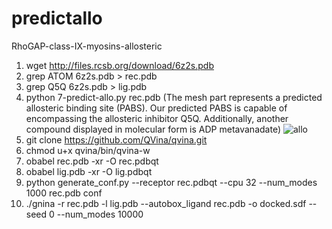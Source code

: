 # predictallo
RhoGAP-class-IX-myosins-allosteric
1. wget http://files.rcsb.org/download/6z2s.pdb
2. grep ATOM 6z2s.pdb > rec.pdb
3. grep Q5Q 6z2s.pdb > lig.pdb
4.  python 7-predict-allo.py rec.pdb   (The mesh part represents a predicted allosteric binding site (PABS). Our predicted PABS is capable of encompassing the allosteric inhibitor Q5Q. Additionally, another compound displayed in molecular form is ADP metavanadate)
![allo](https://github.com/user-attachments/assets/7d8ac510-3480-4e8e-aade-82adb0f5797e)
5. git clone https://github.com/QVina/qvina.git
6. chmod u+x qvina/bin/qvina-w
7. obabel rec.pdb -xr -O rec.pdbqt
8. obabel lig.pdb -xr -O lig.pdbqt
9. python generate_conf.py --receptor rec.pdbqt --cpu 32 --num_modes 1000 rec.pdb conf
10.  ./gnina -r rec.pdb -l lig.pdb --autobox_ligand rec.pdb -o docked.sdf --seed 0 --num_modes 10000
